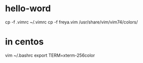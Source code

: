 # hello-word
cp -f .vimrc ~/.vimrc
cp -f freya.vim /usr/share/vim/vim74/colors/

# in centos
vim ~/.bashrc
export TERM=xterm-256color

